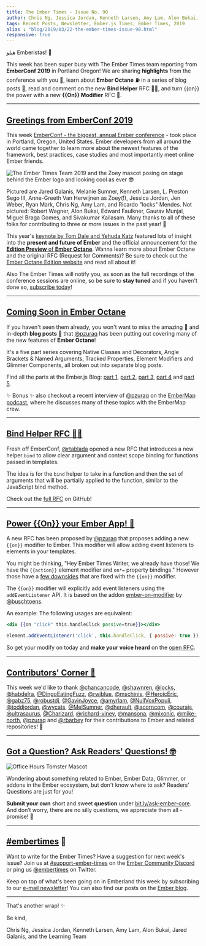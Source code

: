 ```yaml
---
title: The Ember Times - Issue No. 90
author: Chris Ng, Jessica Jordan, Kenneth Larsen, Amy Lam, Alon Bukai, Jared Galanis
tags: Recent Posts, Newsletter, Ember.js Times, Ember Times, 2019
alias : "blog/2019/03/22-the-ember-times-issue-90.html"
responsive: true
---
```


هيلو Emberistas! 🐹

This week has been super busy with The Ember Times team reporting from **EmberConf 2019** in Portland Oregon! We are sharing **highlights** from the conference with you 🐹, learn about **Ember Octane** ⛽️ in a series of blog posts 📖, read and comment on the new **Bind Helper** RFC 💖💪, and turn {{on}} the power with a new **{{On}} Modifier** RFC 🔌.

---

## [Greetings from EmberConf 2019](https://emberconf.com)

This week [EmberConf - the biggest, annual Ember conference](https://emberconf.com) - took place in Portland, Oregon, United States. Ember developers from all around the world came together to learn more about the newest features of the framework, best practices, case studies and most importantly meet online Ember friends.

<img src="/images/blog/emberjstimes/embertimes-team-2019.jpg" class="centered" alt="The Ember Times Team 2019 and the Zoey mascot posing on stage behind the Ember logo and looking cool as ever 😎"/>

Pictured are Jared Galanis, Melanie Sumner, Kenneth Larsen, L. Preston Sego III, Anne-Greeth Van Herwijnen as Zoey(!), Jessica Jordan, Jen Weber, Ryan Mark, Chris Ng, Amy Lam, and Ricardo "locks" Mendes. Not pictured: Robert Wagner, Alon Bukai, Edward Faulkner, Gaurav Munjal, Miguel Braga Gomes, and Sivakumar Kailasam. Many thanks to all of these folks for contributing to three or more issues in the past year! 💛

This year's [keynote by Tom Dale and Yehuda Katz](https://youtu.be/O3RKLHvpUAI?t=369) featured lots of insight into the **present and future of Ember** and the official announcement for the [**Edition Preview** of **Ember Octane**](https://octane-guides-preview.emberjs.com/release/getting-started/quick-start/). Wanna learn more about Ember Octane and the original RFC (Request for Comments)? Be sure to check out the [Ember Octane Edition website](https://emberjs.com/editions/octane/) and read all about it!

Also The Ember Times will notify you, as soon as the full recordings of the conference sessions are online, so be sure to **stay tuned** and if you haven't done so, [subscribe today](https://the-emberjs-times.ongoodbits.com/)!

---

## [Coming Soon in Ember Octane](https://blog.emberjs.com/2019/02/11/coming-soon-in-ember-octane-part-1.html)
If you haven't seen them already, you won't want to miss the amazing 🎉 and in-depth **blog posts** 📖 that [@pzuraq](https://github.com/pzuraq) has been putting out covering many of the new features of **Ember Octane**!

It's a five part series covering Native Classes and Decorators, Angle Brackets & Named Arguments, Tracked Properties, Element Modifiers and Glimmer Components, all broken out into separate blog posts.

Find all the parts at the Ember.js Blog: [part 1](https://blog.emberjs.com/2019/02/11/coming-soon-in-ember-octane-part-1.html), [part 2](https://blog.emberjs.com/2019/02/19/coming-soon-in-ember-octane-part-2.html), [part 3](https://blog.emberjs.com/2019/02/26/coming-soon-in-ember-octane-part-3.html), [part 4](https://blog.emberjs.com/2019/03/06/coming-soon-in-ember-octane-part-4.html) and [part 5](https://blog.emberjs.com/2019/03/14/coming-soon-in-ember-octane-part-5.html).

✨ Bonus ✨ also checkout a recent interview of [@pzuraq](https://github.com/pzuraq) on the [EmberMap podcast](https://embermap.com/podcast/chris-garrett-on-ember-octane), where he discusses many of these topics with the EmberMap crew.

---

## [Bind Helper RFC 💖💪](https://github.com/emberjs/rfcs/pull/470)

Fresh off EmberConf, [@rtablada](https://github.com/rtablada) opened a new RFC that introduces a new helper `bind` to allow clear argument and context scope binding for functions passed in templates.

The idea is for the `bind` helper to take in a function and then the set of arguments that will be partially applied to the function, similar to the JavaScript bind method.

Check out the [full RFC](https://github.com/emberjs/rfcs/pull/470) on GitHub!

---

## [Power {{On}} your Ember App! 🔌](https://github.com/emberjs/rfcs/pull/471)

A new RFC has been proposed by [@pzuraq](https://github.com/pzuraq) that proposes adding a new `{{on}}` modifier to Ember. This modifier will allow adding event listeners to elements in your templates. 

You might be thinking, "Hey Ember Times Writer, we already have those! We have the `{{action}}` element modifier and `on*=` property bindings." However those have a [few downsides](https://github.com/emberjs/rfcs/blob/27ee4012b0bbf63d4d304e6942b91ce37107bd91/text/0000-on-modifier.md#motivation) that are fixed with the `{{on}}` modifier.

The `{{on}}` modifier will explicitly add event listeners using the `addEventListener` API. It is based on the addon [ember-on-modifier](https://github.com/buschtoens/ember-on-modifier) by [@buschtoens](https://github.com/buschtoens).

An example: The following usages are equivalent:

```handlebars
<div {{on "click" this.handleClick passive=true}}></div>
```
```js
element.addEventListener('click', this.handleClick, { passive: true });
```

So get your modify on today and **make your voice heard** on the [open RFC](https://github.com/emberjs/rfcs/pull/471). 

---


## [Contributors' Corner 👏](https://guides.emberjs.com/release/contributing/repositories/)

<p>This week we'd like to thank <a href="https://github.com/chancancode" target="gh-user">@chancancode</a>, <a href="https://github.com/shawnren" target="gh-user">@shawnren</a>, <a href="https://github.com/locks" target="gh-user">@locks</a>, <a href="https://github.com/habdelra" target="gh-user">@habdelra</a>, <a href="https://github.com/DingoEatingFuzz" target="gh-user">@DingoEatingFuzz</a>, <a href="https://github.com/rwjblue" target="gh-user">@rwjblue</a>, <a href="https://github.com/mschinis" target="gh-user">@mschinis</a>, <a href="https://github.com/HeroicEric" target="gh-user">@HeroicEric</a>, <a href="https://github.com/gabz75" target="gh-user">@gabz75</a>, <a href="https://github.com/robustdj" target="gh-user">@robustdj</a>, <a href="https://github.com/GavinJoyce" target="gh-user">@GavinJoyce</a>, <a href="https://github.com/amyrlam" target="gh-user">@amyrlam</a>, <a href="https://github.com/NullVoxPopuli" target="gh-user">@NullVoxPopuli</a>, <a href="https://github.com/toddjordan" target="gh-user">@toddjordan</a>, <a href="https://github.com/wycats" target="gh-user">@wycats</a>, <a href="https://github.com/MelSumner" target="gh-user">@MelSumner</a>, <a href="https://github.com/dherault" target="gh-user">@dherault</a>, <a href="https://github.com/acorncom" target="gh-user">@acorncom</a>, <a href="https://github.com/courajs" target="gh-user">@courajs</a>, <a href="https://github.com/ultrasaurus" target="gh-user">@ultrasaurus</a>, <a href="https://github.com/Charizard" target="gh-user">@Charizard</a>, <a href="https://github.com/richard-viney" target="gh-user">@richard-viney</a>, <a href="https://github.com/mansona" target="gh-user">@mansona</a>, <a href="https://github.com/mixonic" target="gh-user">@mixonic</a>, <a href="https://github.com/mike-north" target="gh-user">@mike-north</a>, <a href="https://github.com/pzuraq" target="gh-user">@pzuraq</a> and <a href="https://github.com/rbarbey" target="gh-user">@rbarbey</a>  for their contributions to Ember and related repositories! 💖</p>

---

## [Got a Question? Ask Readers' Questions! 🤓](https://docs.google.com/forms/d/e/1FAIpQLScqu7Lw_9cIkRtAiXKitgkAo4xX_pV1pdCfMJgIr6Py1V-9Og/viewform)

<div class="blog-row">
  <img class="float-right small transparent padded" alt="Office Hours Tomster Mascot" title="Readers' Questions" src="/images/tomsters/officehours.png" />

  <p>Wondering about something related to Ember, Ember Data, Glimmer, or addons in the Ember ecosystem, but don't know where to ask? Readers’ Questions are just for you!</p>

<p><strong>Submit your own</strong> short and sweet <strong>question</strong> under <a href="https://bit.ly/ask-ember-core" target="rq">bit.ly/ask-ember-core</a>. And don’t worry, there are no silly questions, we appreciate them all - promise! 🤞</p>

</div>

---

## [#embertimes](https://emberjs.com/blog/tags/newsletter.html) 📰

Want to write for the Ember Times? Have a suggestion for next week's issue? Join us at [#support-ember-times](https://discordapp.com/channels/480462759797063690/485450546887786506) on the [Ember Community Discord](https://discordapp.com/invite/zT3asNS) or ping us [@embertimes](https://twitter.com/embertimes) on Twitter.

Keep on top of what's been going on in Emberland this week by subscribing to our [e-mail newsletter](https://the-emberjs-times.ongoodbits.com/)! You can also find our posts on the [Ember blog](https://emberjs.com/blog/tags/newsletter.html).

---


That's another wrap! ✨

Be kind,

Chris Ng, Jessica Jordan, Kenneth Larsen, Amy Lam, Alon Bukai, Jared Galanis, and the Learning Team
